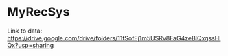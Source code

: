 # MyRecSys
Link to data: https://drive.google.com/drive/folders/11tSofFj1m5USRv8FaG4zeBlQxgssHlQx?usp=sharing
